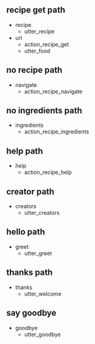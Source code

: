 ## recipe get path
* recipe
  - utter_recipe
* url
  - action_recipe_get
  - utter_food

## no recipe path
* navigate
  - action_recipe_navigate

## no ingredients path
* ingredients
  - action_recipe_ingredients

## help path
* help
  - action_recipe_help

## creator path
* creators
  - utter_creators

## hello path
* greet
  - utter_greet

## thanks path
* thanks
  - utter_welcome

## say goodbye
* goodbye
  - utter_goodbye
